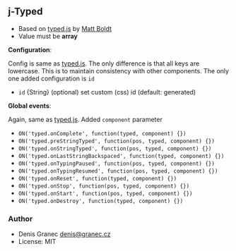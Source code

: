 ## j-Typed

- Based on [typed.js](https://github.com/mattboldt/typed.js/) by [Matt Boldt](https://github.com/mattboldt)
- Value must be __array__

__Configuration__:

Config is same as [typed.js](https://github.com/mattboldt/typed.js#customization). The only difference is that all keys are lowercase. This is to maintain consistency with other components. The only one added configuration is `id`

- `id` {String} (optional) set custom (css) id (default: generated)

__Global events__:

Again, same as [typed.js](https://github.com/mattboldt/typed.js#customization). Added `component` parameter

- `ON('typed.onComplete', function(typed, component) {})`
- `ON('typed.preStringTyped', function(pos, typed, component) {})`
- `ON('typed.onStringTyped', function(pos, typed, component) {})`
- `ON('typed.onLastStringBackspaced', function(typed, component) {})`
- `ON('typed.onTypingPaused', function(pos, typed, component) {})`
- `ON('typed.onTypingResumed', function(pos, typed, component) {})`
- `ON('typed.onReset', function(typed, component) {})`
- `ON('typed.onStop', function(pos, typed, component) {})`
- `ON('typed.onStart', function(pos, typed, component) {})`
- `ON('typed.onDestroy', function(typed, component) {})`

### Author

- Denis Granec <denis@granec.cz>
- License: MIT

